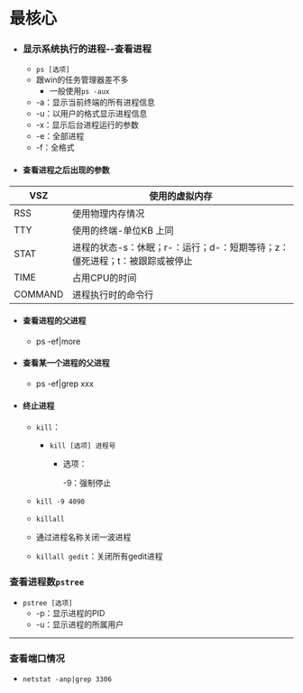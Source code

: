 # 最核心

* ### 显示系统执行的进程--查看进程

  * `ps [选项]`
  * 跟win的任务管理器差不多
    * 一般使用`ps -aux`
  * -a：显示当前终端的所有进程信息
  * -u：以用户的格式显示进程信息
  * -x：显示后台进程运行的参数
  * -e：全部进程
  * -f：全格式

* #### 查看进程之后出现的参数

| VSZ     | 使用的虚拟内存                                               |
| ------- | ------------------------------------------------------------ |
| RSS     | 使用物理内存情况                                             |
| TTY     | 使用的终端-单位KB 上同                                       |
| STAT    | 进程的状态-s：休眠；r-：运行；d-：短期等待；z：僵死进程；t：被跟踪或被停止 |
| TIME    | 占用CPU的时间                                                |
| COMMAND | 进程执行时的命令行                                           |

* #### 查看进程的父进程

  * ps -ef|more

* #### 查看某一个进程的父进程

  * ps -ef|grep xxx

* #### 终止进程

  * `kill`：

    * `kill [选项] 进程号`

      * 选项：

        -9：强制停止

  * `kill -9 4090`

  * `killall`

  * 通过进程名称关闭一波进程

  * `killall gedit`：关闭所有gedit进程

### 查看进程数`pstree`

* `pstree [选项]`
  * -p：显示进程的PID
  * -u：显示进程的所属用户

---

### 查看端口情况

* `netstat -anp|grep 3306`